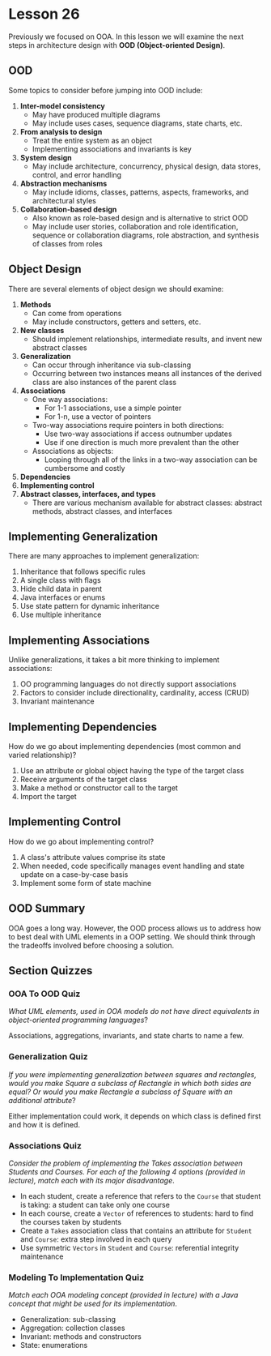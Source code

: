 # Lesson 26

Previously we focused on OOA. In this lesson we will examine the next steps in architecture design with **OOD (Object-oriented Design)**.

## OOD

Some topics to consider before jumping into OOD include:

1. **Inter-model consistency**
   - May have produced multiple diagrams
   - May include uses cases, sequence diagrams, state charts, etc.
2. **From analysis to design**
   - Treat the entire system as an object
   - Implementing associations and invariants is key
3. **System design**
   - May include architecture, concurrency, physical design, data stores, control, and error handling
4. **Abstraction mechanisms**
   - May include idioms, classes, patterns, aspects, frameworks, and architectural styles
5. **Collaboration-based design**
   - Also known as role-based design and is alternative to strict OOD
   - May include user stories, collaboration and role identification, sequence or collaboration diagrams, role abstraction, and synthesis of classes from roles

## Object Design

There are several elements of object design we should examine:

1. **Methods**
   - Can come from operations
   - May include constructors, getters and setters, etc.
2. **New classes**
   - Should implement relationships, intermediate results, and invent new abstract classes
3. **Generalization**
   - Can occur through inheritance via sub-classing
   - Occurring between two instances means all instances of the derived class are also instances of the parent class
4. **Associations**
   - One way associations:
     - For 1-1 associations, use a simple pointer
     - For 1-n, use a vector of pointers
   - Two-way associations require pointers in both directions:
     - Use two-way associations if access outnumber updates
     - Use if one direction is much more prevalent than the other
   - Associations as objects:
     - Looping through all of the links in a two-way association can be cumbersome and costly
5. **Dependencies**
6. **Implementing control**
7. **Abstract classes, interfaces, and types**
   - There are various mechanism available for abstract classes: abstract methods, abstract classes, and interfaces

## Implementing Generalization

There are many approaches to implement generalization:

1. Inheritance that follows specific rules
2. A single class with flags
3. Hide child data in parent
4. Java interfaces or enums
5. Use state pattern for dynamic inheritance
6. Use multiple inheritance

## Implementing Associations

Unlike generalizations, it takes a bit more thinking to implement associations:

1. OO programming languages do not directly support associations
2. Factors to consider include directionality, cardinality, access (CRUD)
3. Invariant maintenance

## Implementing Dependencies

How do we go about implementing dependencies (most common and varied relationship)?

1. Use an attribute or global object having the type of the target class
2. Receive arguments of the target class
3. Make a method or constructor call to the target
4. Import the target

## Implementing Control

How do we go about implementing control?

1. A class's attribute values comprise its state
2. When needed, code specifically manages event handling and state update on a case-by-case basis
3. Implement some form of state machine

## OOD Summary

OOA goes a long way. However, the OOD process allows us to address how to best deal with UML elements in a OOP setting. We should think through the tradeoffs involved before choosing a solution.

## Section Quizzes

### OOA To OOD Quiz

_What UML elements, used in OOA models do not have direct equivalents in object-oriented programming languages_?

Associations, aggregations, invariants, and state charts to name a few.

### Generalization Quiz

_If you were implementing generalization between squares and rectangles, would you make Square a subclass of Rectangle in which both sides are equal? Or would you make Rectangle a subclass of Square with an additional attribute_?

Either implementation could work, it depends on which class is defined first and how it is defined.

### Associations Quiz

_Consider the problem of implementing the Takes association between Students and Courses. For each of the following 4 options (provided in lecture), match each with its major disadvantage_.

- In each student, create a reference that refers to the `Course` that student is taking: a student can take only one course
- In each course, create a `Vector` of references to students: hard to find the courses taken by students
- Create a `Takes` association class that contains an attribute for `Student` and `Course`: extra step involved in each query
- Use symmetric `Vectors` in `Student` and `Course`: referential integrity maintenance

### Modeling To Implementation Quiz

_Match each OOA modeling concept (provided in lecture) with a Java concept that might be used for its implementation_.

- Generalization: sub-classing
- Aggregation: collection classes
- Invariant: methods and constructors
- State: enumerations
